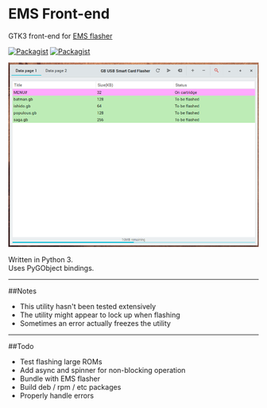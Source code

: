 # EMS Front-end
GTK3 front-end for [EMS flasher](https://github.com/mikeryan/ems-flasher) 

[![Packagist](https://img.shields.io/badge/status-alpha-orange.svg)]()
[![Packagist](https://img.shields.io/badge/license-GPLv3-blue.svg)]()  

![](screenshot.png) 

Written in Python 3.  
Uses PyGObject bindings.  

***

##Notes  
- This utility hasn't been tested extensively
- The utility might appear to lock up when flashing
- Sometimes an error actually freezes the utility

***

##Todo  
- Test flashing large ROMs
- Add async and spinner for non-blocking operation
- Bundle with EMS flasher
- Build deb / rpm / etc packages
- Properly handle errors
